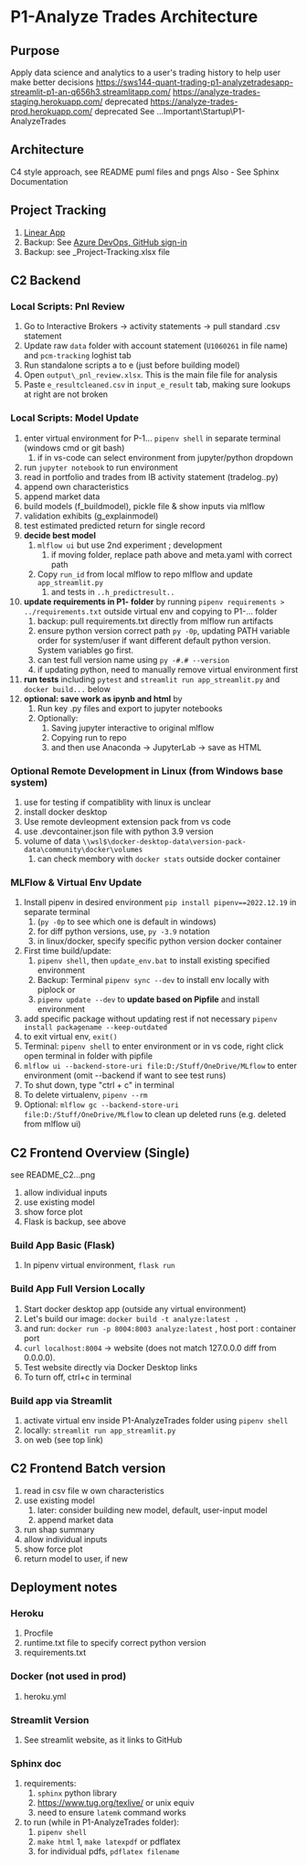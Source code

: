 # P1-Analyze Trades Architecture

## Purpose

Apply data science and analytics to a user's trading history to help user make better decisions
<https://sws144-quant-trading-p1-analyzetradesapp-streamlit-p1-an-q656h3.streamlitapp.com/>
<https://analyze-trades-staging.herokuapp.com/> deprecated
<https://analyze-trades-prod.herokuapp.com/> deprecated
See ...Important\Startup\P1-AnalyzeTrades

## Architecture

C4 style approach, see README puml files and pngs
Also - See Sphinx Documentation

## Project Tracking

1. [Linear App](https://linear.app/sws144/team/SWS/projects/active)
1. Backup: See [Azure DevOps, GitHub sign-in](https://dev.azure.com/swang4331/P1-AnalyzeTrades/_backlogs/backlog/P1-AnalyzeTrades%20Team/Features/?showParents=true)
1. Backup: see _Project-Tracking.xlsx file

## C2 Backend

### Local Scripts: Pnl Review

1. Go to Interactive Brokers -> activity statements -> pull standard .csv statement
1. Update raw `data` folder with account statement (`U1060261` in file name) and `pcm-tracking` loghist tab
1. Run standalone scripts a to e (just before building model)
1. Open `output\_pnl_review.xlsx`. This is the main file file for analysis
1. Paste `e_resultcleaned.csv` in `input_e_result` tab, making sure lookups at right are not broken

### Local Scripts: Model Update

1. enter virtual environment for P-1... `pipenv shell` in separate terminal (windows cmd or git bash)
    1. if in vs-code can select environment from jupyter/python dropdown
1. run `jupyter notebook` to run environment
1. read in portfolio and trades from IB activity statement (tradelog..py)
1. append own characteristics
1. append market data
1. build models (f_buildmodel), pickle file & show inputs via mlflow
1. validation exhibits (g_explainmodel)
1. test estimated predicted return for single record
1. **decide best model**
    1. `mlflow ui` but use 2nd experiment ; development
        1. if moving folder, replace path above and meta.yaml with correct path
    1. Copy `run_id` from local mlflow to repo mlflow and update `app_streamlit.py`
        1. and tests in ``..h_predictresult..``
1. **update requirements in P1- folder** by running `pipenv requirements > ../requirements.txt` outside virtual env and copying to P1-... folder
    1. backup: pull requirements.txt directly from mlflow run artifacts
    1. ensure python version correct path `py -0p`, updating PATH variable order for system/user if want different default python version. System
    variables go first.
    1. can test full version name using `py -#.# --version`
    1. if updating python, need to manually remove virtual environment first
1. **run tests** including `pytest` and `streamlit run app_streamlit.py` and `docker build...` below
1. **optional: save work as ipynb and html** by
    1. Run key .py files and export to jupyter notebooks
    1. Optionally:
        1. Saving jupyter interactive to original mlflow
        1. Copying run to repo
        1. and then use Anaconda -> JupyterLab -> save as HTML

### Optional Remote Development in Linux (from Windows base system)

1. use for testing if compatiblity with linux is unclear
1. install docker desktop
1. Use remote devleopment extension pack from vs code
1. use .devcontainer.json file with python 3.9 version 
1. volume of data `\\wsl$\docker-desktop-data\version-pack-data\community\docker\volumes`
    1. can check membory with `docker stats` outside docker container

### MLFlow & Virtual Env Update

1. Install pipenv in desired environment `pip install pipenv==2022.12.19` in separate terminal
    1. (`py -0p` to see which one is default in windows) 
    1. for diff python versions, use, `py -3.9` notation
    1. in linux/docker, specify specific python version docker container
1. First time build/update:
    1. `pipenv shell`, then `update_env.bat` to install existing specified environment
    1. Backup: Terminal `pipenv sync --dev` to install env locally with piplock or 
    1. `pipenv update --dev` to **update based on Pipfile** and install environment
1. add specific package without updating rest if not necessary `pipenv install packagename --keep-outdated`
1. to exit virtual env, `exit()`
1. Terminal: `pipenv shell` to enter environment or in vs code, right click open terminal in folder with pipfile
1. `mlflow ui --backend-store-uri file:D:/Stuff/OneDrive/MLflow` to enter environment (omit --backend if want to see test runs)
1. To shut down, type "ctrl + c" in terminal
1. To delete virtualenv, `pipenv --rm`
1. Optional: `mlflow gc --backend-store-uri file:D:/Stuff/OneDrive/MLflow` to clean up deleted runs (e.g. deleted from mlflow ui)

## C2 Frontend Overview (Single)

see README_C2...png

1. allow individual inputs
1. use existing model
1. show force plot
1. Flask is backup, see above

### Build App Basic (Flask)

1. In pipenv virtual environment, `flask run`

### Build App Full Version Locally

1. Start docker desktop app (outside any virtual environment)
1. Let's build our image: `docker build -t analyze:latest .`
1. and run: `docker run -p 8004:8003 analyze:latest` ,  host port : container port
1. `curl localhost:8004` -> website (does not match 127.0.0.0 diff from 0.0.0.0).
1. Test website directly via Docker Desktop links
1. To turn off, ctrl+c in terminal

### Build app via Streamlit

1. activate virtual env inside P1-AnalyzeTrades folder using `pipenv shell`  
1. locally: `streamlit run app_streamlit.py`
1. on web (see top link)

## C2 Frontend Batch version

1. read in csv file w own characteristics
1. use existing model
    1. later: consider building new model, default, user-input model
    1. append market data
1. run shap summary
1. allow individual inputs
1. show force plot
1. return model to user, if new

## Deployment notes

### Heroku

1. Procfile
1. runtime.txt file to specify correct python version
1. requirements.txt

### Docker (not used in prod)

1. heroku.yml

### Streamlit Version

1. See streamlit website, as it links to GitHub

### Sphinx doc

1. requirements:
    1. `sphinx` python library
    1. https://www.tug.org/texlive/ or unix equiv
    1. need to ensure `latemk` command works
1. to run (while in P1-AnalyzeTrades folder):
    1. `pipenv shell`
    1. `make html`
    1, `make latexpdf` or pdflatex
    1. for individual pdfs, `pdflatex filename`
